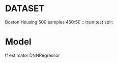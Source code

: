 
# DATASET
Boston Housing
500 samples
450:50 :: train:test split

# Model
tf estimator DNNRegressor
